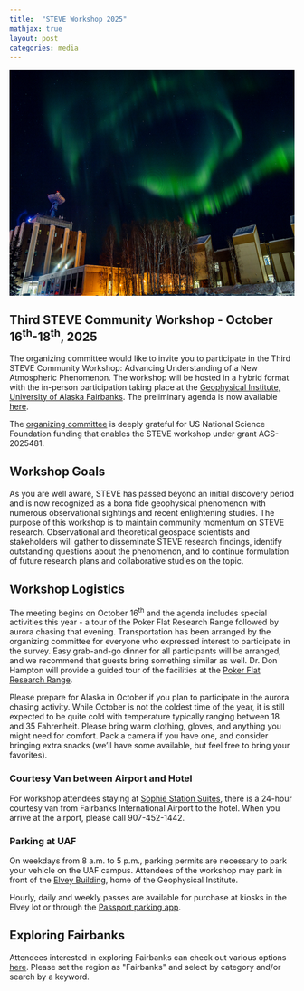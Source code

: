 ```yaml
---
title:  "STEVE Workshop 2025"
mathjax: true
layout: post
categories: media
---
```


<img src="/assets/uaf-aurora.jpg" alt="Alt Text" width="600" height="400" align="center">


## Third STEVE Community Workshop - October 16<sup>th</sup>-18<sup>th</sup>, 2025

The organizing committee would like to invite you to participate in the Third STEVE Community Workshop: Advancing Understanding of a New Atmospheric Phenomenon. The workshop will be hosted in a hybrid format with the in-person participation taking place at the [Geophysical Institute, University of Alaska Fairbanks](https://www.gi.alaska.edu/). The preliminary agenda is now available [here](https://drive.google.com/file/d/1o5MhNlex93z0ZUOygFVPCbrQmhqaGbvY/view).

The [organizing committee](https://steve-aurora.github.io/about/) is deeply grateful for US National Science Foundation funding that enables the STEVE workshop under grant AGS-2025481.


## Workshop Goals

As you are well aware, STEVE has passed beyond an initial discovery period and is now recognized as a bona fide geophysical phenomenon with numerous observational sightings and recent enlightening studies. The purpose of this workshop is to maintain community momentum on STEVE research.  Observational and theoretical geospace scientists and stakeholders will gather to disseminate STEVE research findings, identify outstanding questions about the phenomenon, and to continue formulation of future research plans and collaborative studies on the topic.

## Workshop Logistics

The meeting begins on October 16<sup>th</sup> and the agenda includes special activities this year - a tour of the Poker Flat Research Range followed by aurora chasing that evening. Transportation has been arranged by the organizing committee for everyone who expressed interest to participate in the survey. Easy grab-and-go dinner for all participants will be arranged, and we recommend that guests bring something similar as well. Dr. Don Hampton will provide a guided tour of the facilities at the [Poker Flat Research Range](https://www.pfrr.alaska.edu/).

Please prepare for Alaska in October if you plan to participate in the aurora chasing activity. While October is not the coldest time of the year, it is still expected to be quite cold with temperature typically ranging between 18 and 35 Fahrenheit. Please bring warm clothing, gloves, and anything you might need for comfort. Pack a camera if you have one, and consider bringing extra snacks (we’ll have some available, but feel free to bring your favorites).

### Courtesy Van between Airport and Hotel

For workshop attendees staying at [Sophie Station Suites](https://www.fountainheadhotels.com/sophie-station), there is a 24-hour courtesy van from Fairbanks International Airport to the hotel. When you arrive at the airport, please call 907-452-1442.

### Parking at UAF

On weekdays from 8 a.m. to 5 p.m., parking permits are necessary to park your vehicle on the UAF campus. Attendees of the workshop may park in front of the [Elvey Building](https://www.google.com/maps/place/Elvey+Building/@64.8594906,-147.8521094,491m/data=!3m2!1e3!4b1!4m6!3m5!1s0x51325b4c53400001:0xea128e7c38068914!8m2!3d64.8594906!4d-147.8495345!16s%2Fg%2F11f0kx_pzw?entry=tts&g_ep=EgoyMDI1MTAwMS4wIPu8ASoASAFQAw%3D%3D&skid=378df38b-9623-45f6-946b-763bfa2a8611), home of the Geophysical Institute.  

Hourly, daily and weekly passes are available for purchase at kiosks in the Elvey lot or through the [Passport parking app](https://ppprk.com/park/). 
<!-- For more information, click the links below:<br>
[General Parking Information](https://www.uaf.edu/bursar/parkingservices/)<br>
[UAF Campus Map](https://www.uaf.edu/campusmap/)<br>
[Shuttle Bus](https://www.uaf.edu/fs/services/shuttle-bus.php)<br>
[Shuttle Tracker](https://buswhere.com/uaf/routes/yukon_route_bus_1)<br> -->

## Exploring Fairbanks

Attendees interested in exploring Fairbanks can check out various options [here](https://www.explorefairbanks.com/things-to-do/activities-attractions-and-tours/). Please set the region as "Fairbanks" and select by category and/or search by a keyword.